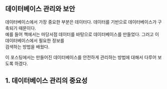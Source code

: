## 데이터베이스 관리와 보안
데이터베이스에서 가장 중요한 부분은 데이터다. 데이터를 기반으로 데이터베이스가 구축되기 때문이다.  
예를 들어 책에서는 마당서점 데이터를 바탕으로 데이터베이스를 만들었다. 그러고 이 데이터베이스에서 필요한 정보를  
검색하는 방법을 배웠다.

이 포스팅에서는 만들어진 데이터베이스를 안전하게 관리하는 방법에 대해서 다루어 보도록 하겠다.


## 1. 데이터베이스 관리의 중요성